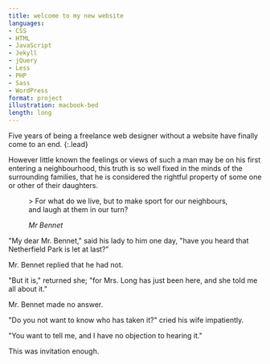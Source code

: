 ```yaml
---
title: welcome to my new website
languages:
- CSS
- HTML
- JavaScript
- Jekyll
- jQuery
- Less
- PHP
- Sass
- WordPress
format: project
illustration: macbook-bed
length: long
---
```


Five years of being a freelance web designer without a website have finally come to an end.
{:.lead}
<!--more-->

However little known the feelings or views of such a man may be on his first entering a neighbourhood, this truth is so well fixed in the minds of the surrounding families, that he is considered the rightful property of some one or other of their daughters.

<figure class="quote">
> For what do we live, but to make sport for our neighbours, and laugh at them in our turn?

<cite>Mr Bennet</cite>
</figure> 

"My dear Mr. Bennet," said his lady to him one day, "have you heard that Netherfield Park is let at last?"

Mr. Bennet replied that he had not.

"But it is," returned she; "for Mrs. Long has just been here, and she told me all about it."

Mr. Bennet made no answer.

"Do you not want to know who has taken it?" cried his wife impatiently.

"You want to tell me, and I have no objection to hearing it."

This was invitation enough.

